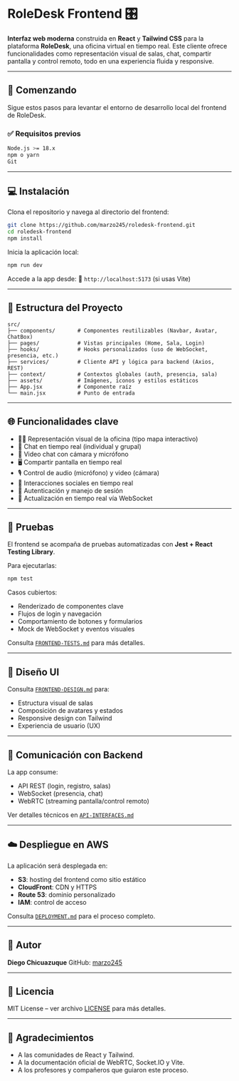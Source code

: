 # RoleDesk Frontend 🎛️

**Interfaz web moderna** construida en **React** y **Tailwind CSS** para la plataforma **RoleDesk**, una oficina virtual en tiempo real. Este cliente ofrece funcionalidades como representación visual de salas, chat, compartir pantalla y control remoto, todo en una experiencia fluida y responsive.

---

## 🚀 Comenzando

Sigue estos pasos para levantar el entorno de desarrollo local del frontend de RoleDesk.

### ✅ Requisitos previos

```bash
Node.js >= 18.x
npm o yarn
Git
````

---

## 💻 Instalación

Clona el repositorio y navega al directorio del frontend:

```bash
git clone https://github.com/marzo245/roledesk-frontend.git
cd roledesk-frontend
npm install
```

Inicia la aplicación local:

```bash
npm run dev
```

Accede a la app desde:
📍 `http://localhost:5173` (si usas Vite)

---

## 🧠 Estructura del Proyecto

```
src/
├── components/       # Componentes reutilizables (Navbar, Avatar, ChatBox)
├── pages/            # Vistas principales (Home, Sala, Login)
├── hooks/            # Hooks personalizados (uso de WebSocket, presencia, etc.)
├── services/         # Cliente API y lógica para backend (Axios, REST)
├── context/          # Contextos globales (auth, presencia, sala)
├── assets/           # Imágenes, íconos y estilos estáticos
├── App.jsx           # Componente raíz
└── main.jsx          # Punto de entrada
```

---

## 🌐 Funcionalidades clave

* 🧑‍💻 Representación visual de la oficina (tipo mapa interactivo)
* 💬 Chat en tiempo real (individual y grupal)
* 🎥 Video chat con cámara y micrófono
* 🖥️ Compartir pantalla en tiempo real
* 🎙️ Control de audio (micrófono) y video (cámara)
* 🤝 Interacciones sociales en tiempo real
* 🔐 Autenticación y manejo de sesión
* 📡 Actualización en tiempo real vía WebSocket

---

## 🧪 Pruebas

El frontend se acompaña de pruebas automatizadas con **Jest + React Testing Library**.

Para ejecutarlas:

```bash
npm test
```

Casos cubiertos:

* Renderizado de componentes clave
* Flujos de login y navegación
* Comportamiento de botones y formularios
* Mock de WebSocket y eventos visuales

Consulta [`FRONTEND-TESTS.md`](FRONTEND-TESTS.md) para más detalles.

---

## 📐 Diseño UI

Consulta [`FRONTEND-DESIGN.md`](FRONTEND-DESIGN.md) para:

* Estructura visual de salas
* Composición de avatares y estados
* Responsive design con Tailwind
* Experiencia de usuario (UX)

---

## 🔌 Comunicación con Backend

La app consume:

* API REST (login, registro, salas)
* WebSocket (presencia, chat)
* WebRTC (streaming pantalla/control remoto)

Ver detalles técnicos en [`API-INTERFACES.md`](API-INTERFACES.md)

---

## ☁️ Despliegue en AWS

La aplicación será desplegada en:

* **S3**: hosting del frontend como sitio estático
* **CloudFront**: CDN y HTTPS
* **Route 53**: dominio personalizado
* **IAM**: control de acceso

Consulta [`DEPLOYMENT.md`](DEPLOYMENT.md) para el proceso completo.

---

## 👤 Autor

**Diego Chicuazuque**
GitHub: [marzo245](https://github.com/marzo245)

---

## 📄 Licencia

MIT License – ver archivo [LICENSE](LICENSE) para más detalles.

---

## 🙌 Agradecimientos

* A las comunidades de React y Tailwind.
* A la documentación oficial de WebRTC, Socket.IO y Vite.
* A los profesores y compañeros que guiaron este proceso.

```


